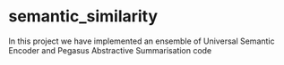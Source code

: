# semantic_similarity

In this project we have implemented an ensemble of Universal Semantic Encoder and Pegasus Abstractive Summarisation code
